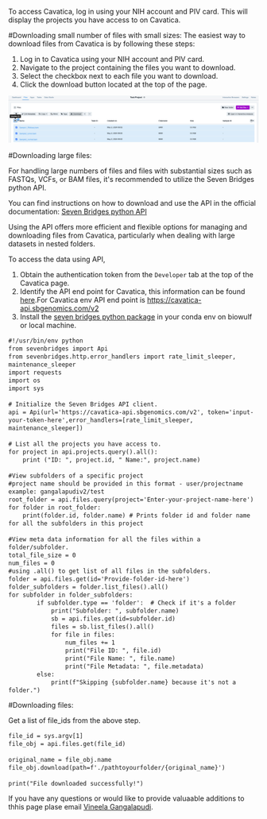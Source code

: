 To access Cavatica, log in using your NIH account and PIV card. This will display the projects you have access to on Cavatica.

#Downloading small number of files with small sizes:
The easiest way to download files from Cavatica is by following these steps:

1. Log in to Cavatica using your NIH account and PIV card.
2. Navigate to the project containing the files you want to download.
3. Select the checkbox next to each file you want to download.
4. Click the download button located at the top of the page.

![Image title](../images/Cavatica_web_download.png)


#Downloading large files:

For handling large numbers of files and files with substantial sizes such as FASTQs, VCFs, or BAM files, it's recommended to utilize the Seven Bridges python API.

You can find instructions on how to download and use the API in the official documentation: [Seven Bridges python API](https://sevenbridges-python.readthedocs.io/en/latest/)

Using the API offers more efficient and flexible options for managing and downloading files from Cavatica, particularly when dealing with large datasets in nested folders.

To access the data using API,

1. Obtain the authentication token from the `Developer` tab at the top of the Cavatica page.
2. Identify the API end point for Cavatica, this information can be found [here](https://sevenbridges-python.readthedocs.io/en/latest/quickstart.html#authentication-and-configuration).For Cavatica env API end point is https://cavatica-api.sbgenomics.com/v2
3. Install the [seven bridges python package](https://sevenbridges-python.readthedocs.io/en/latest/installation.html) in your conda env on biowulf or local machine.
   

```
#!/usr/bin/env python
from sevenbridges import Api
from sevenbridges.http.error_handlers import rate_limit_sleeper, maintenance_sleeper
import requests
import os
import sys

# Initialize the Seven Bridges API client.
api = Api(url='https://cavatica-api.sbgenomics.com/v2', token='input-your-token-here',error_handlers=[rate_limit_sleeper, maintenance_sleeper])

# List all the projects you have access to.
for project in api.projects.query().all():
    print ("ID: ", project.id, " Name:", project.name)

#View subfolders of a specific project
#project name should be provided in this format - user/projectname example: gangalapudiv2/test
root_folder = api.files.query(project='Enter-your-project-name-here') 
for folder in root_folder:
    print(folder.id, folder.name) # Prints folder id and folder name for all the subfolders in this project

#View meta data information for all the files within a folder/subfolder.
total_file_size = 0
num_files = 0
#using .all() to get list of all files in the subfolders.
folder = api.files.get(id='Provide-folder-id-here')
folder_subfolders = folder.list_files().all()
for subfolder in folder_subfolders:
        if subfolder.type == 'folder':  # Check if it's a folder
            print("Subfolder: ", subfolder.name)
            sb = api.files.get(id=subfolder.id)
            files = sb.list_files().all()
            for file in files:
                num_files += 1
                print("File ID: ", file.id)
                print("File Name: ", file.name)
                print("File Metadata: ", file.metadata)
        else:
            print(f"Skipping {subfolder.name} because it's not a folder.")

```


#Downloading files:

Get a list of file_ids from the above step. 

```
file_id = sys.argv[1]
file_obj = api.files.get(file_id)

original_name = file_obj.name
file_obj.download(path=f'./pathtoyourfolder/{original_name}')

print("File downloaded successfully!")
```

If you have any questions or would like to provide valuaable additions to thhis page plase email [Vineela Gangalapudi](mailto:vineela.gangalapudi@nih.gov).






